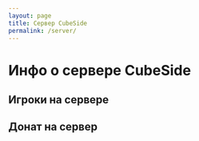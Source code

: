 ```yaml
---
layout: page
title: Сервер CubeSide
permalink: /server/
---
```

# Инфо о сервере CubeSide

## Игроки на сервере

<script src="https://api.trademc.org/trademcapi.js"></script>
<div id="trademc-online"></div>
<script>TrademcAPI.GetOnline({"Shop":"1","TextMask":"Играют {players} игроков. Всего: {max_players}. Версия - {version}","UIColor":"#333333","PastPlaceID":"trademc-online"});</script>

## Донат на сервер

<script src="https://api.trademc.org/trademcapi.js"></script>
<div id="trademc-buyform"></div>
<script>TrademcAPI.GetBuyForm({"Shop":"143633","Title":"Донат на сервер","Nickname":"Никнейм","Item":"Привелегия","Coupon":"Промокод, если есть","Button":"Купить!","Success_URL":"http://cubeside.online/server/donate/success","Pending_URL":"http://cubeside.online/server/donate/wait","Fail_URL":"http://cubeside.online/server/donate/fail","PastPlaceID":"trademc-buyform"});</script>
